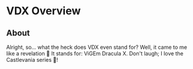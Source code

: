 # VDX Overview

## About

Alright, so... what the heck does VDX even stand for? Well, it came to me like a revelation 🍷 It stands for: ViGEm Dracula X. Don't laugh; I love the Castlevania series 💢!
